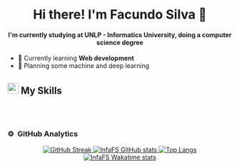 
<h1 align="center"> Hi there! I'm Facundo Silva 🐻</h1>

<h4 align="center">I'm currently studying at UNLP - Informatics University, doing a computer science degree</h4>

- 📖 Currently learning **Web development**
- 💭 Planning some machine and deep learning

## <img src="https://media2.giphy.com/media/QssGEmpkyEOhBCb7e1/giphy.gif?cid=ecf05e47a0n3gi1bfqntqmob8g9aid1oyj2wr3ds3mg700bl&rid=giphy.gif" width ="25"><b> My Skills</b>
<br>




<br>

### ⚙️ &nbsp;GitHub Analytics

<div align="center">
<a href="https://git.io/streak-stats">
  <img src="https://github-readme-streak-stats.herokuapp.com?user=InfaFS&theme=algolia&date_format=M%20j%5B%2C%20Y%5D" alt="GitHub Streak"/>
</a>
<a href="https://github.com/InfaFS/github-readme-stats">
  <img src="https://github-readme-stats.vercel.app/api?username=InfaFS&theme=algolia" alt="InfaFS GitHub stats"/>
</a>
<a href="https://github.com/InfaFS/github-readme-stats">
  <img src="https://github-readme-stats.vercel.app/api/top-langs/?username=InfaFS&theme=algolia" alt="Top Langs"/>
</a>
<a href="https://github.com/WinterWolf97/github-readme-stats">
  <img src="https://github-readme-stats.vercel.app/api/wakatime?username=WinterWolf97&theme=algolia" alt="InfaFS Wakatime stats"/>
</a>
</div>

<br>
<br>


